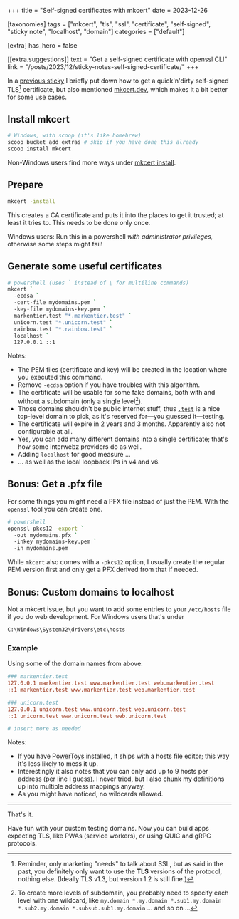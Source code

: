 +++
title = "Self-signed certificates with mkcert"
date = 2023-12-26

[taxonomies]
tags = ["mkcert", "tls", "ssl", "certificate", "self-signed", "sticky note", "localhost", "domain"]
categories = ["default"]

[extra]
has_hero = false

[[extra.suggestions]]
text = "Get a self-signed certificate with openssl CLI"
link = "/posts/2023/12/sticky-notes-self-signed-certificate/"
+++

In a [previous sticky] I briefly put down how to get a quick'n'dirty self-signed TLS[^tls] certificate, but also mentioned [mkcert.dev], which makes it a bit better for some use cases.

## Install mkcert

```sh
# Windows, with scoop (it's like homebrew)
scoop bucket add extras # skip if you have done this already
scoop install mkcert
```

Non-Windows users find more ways under [mkcert install].

## Prepare

```sh
mkcert -install
```

This creates a CA certificate and puts it into the places to get it trusted; at least it tries to. This needs to be done only once.

Windows users: Run this in a powershell *with administrator privileges,* otherwise some steps might fail!

## Generate some useful certificates

```sh
# powershell (uses ` instead of \ for multiline commands)
mkcert `
  -ecdsa `
  -cert-file mydomains.pem `
  -key-file mydomains-key.pem `
  markentier.test "*.markentier.test" `
  unicorn.test "*.unicorn.test" `
  rainbow.test "*.rainbow.test" `
  localhost `
  127.0.0.1 ::1
```

Notes:

* The PEM files (certificate and key) will be created in the location where you executed this command.
* Remove `-ecdsa` option if you have troubles with this algorithm.
* The certificate will be usable for some fake domains, both with and without a subdomain (only a single level[^many]).
* Those domains shouldn't be public internet stuff, thus [`.test`][test] is a nice top-level domain to pick, as it's reserved for—you guessed it—testing.
* The certificate will expire in 2 years and 3 months. Apparently also not configurable at all.
* Yes, you can add many different domains into a single certificate; that's how some interwebz providers do as well.
* Adding `localhost` for good measure …
* … as well as the local loopback IPs in v4 and v6.

## Bonus: Get a .pfx file

For some things you might need a PFX file instead of just the PEM. With the `openssl` tool you can create one.

```sh
# powershell
openssl pkcs12 -export `
  -out mydomains.pfx `
  -inkey mydomains-key.pem `
  -in mydomains.pem
```

While `mkcert` also comes with a `-pkcs12` option, I usually create the regular PEM version first and only get a PFX derived from that if needed.

## Bonus: Custom domains to localhost

Not a mkcert issue, but you want to add some entries to your `/etc/hosts` file if you do web development. For Windows users that's under

```txt
C:\Windows\System32\drivers\etc\hosts
```

### Example

Using some of the domain names from above:

```ini
### markentier.test
127.0.0.1 markentier.test www.markentier.test web.markentier.test
::1 markentier.test www.markentier.test web.markentier.test

### unicorn.test
127.0.0.1 unicorn.test www.unicorn.test web.unicorn.test
::1 unicorn.test www.unicorn.test web.unicorn.test

# insert more as needed
```

Notes:

* If you have [PowerToys] installed, it ships with a hosts file editor; this way it's less likely to mess it up.
* Interestingly it also notes that you can only add up to 9 hosts per address (per line I guess). I never tried, but I also chunk my definitions up into multiple address mappings anyway.
* As you might have noticed, no wildcards allowed.

-----

That's it.

Have fun with your custom testing domains. Now you can build apps expecting TLS, like PWAs (service workers), or using QUIC and gRPC protocols.

<!-- footnotes -->

[^tls]: Reminder, only marketing "needs" to talk about SSL, but as said in the past, you definitely only want to use the **TLS** versions of the protocol, nothing else. (Ideally TLS v1.3, but version 1.2 is still fine.)

[^many]: To create more levels of subdomain, you probably need to specify each level with one wildcard, like `my.domain *.my.domain *.sub1.my.domain *.sub2.my.domain *.subsub.sub1.my.domain` … and so on …

<!-- links -->

[previous sticky]: @/posts/2023/12/sticky-notes-self-signed-certificate/index.md
[mkcert.dev]: https://mkcert.dev/
[mkcert install]: https://github.com/FiloSottile/mkcert?tab=readme-ov-file#installation
[test]: https://en.wikipedia.org/wiki/.test
[PowerToys]: https://github.com/microsoft/PowerToys
